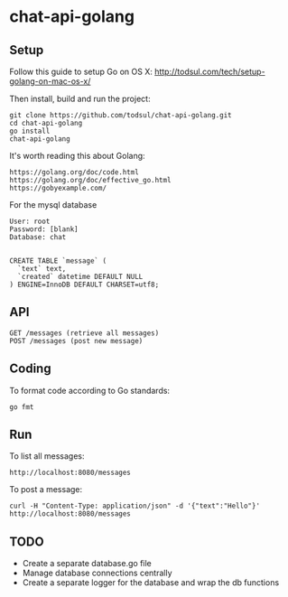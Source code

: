 # chat-api-golang

## Setup

Follow this guide to setup Go on OS X: http://todsul.com/tech/setup-golang-on-mac-os-x/

Then install, build and run the project:

    git clone https://github.com/todsul/chat-api-golang.git
    cd chat-api-golang
    go install
    chat-api-golang

It's worth reading this about Golang:

    https://golang.org/doc/code.html
    https://golang.org/doc/effective_go.html
    https://gobyexample.com/

For the mysql database

    User: root
    Password: [blank]
    Database: chat


    CREATE TABLE `message` (
      `text` text,
      `created` datetime DEFAULT NULL
    ) ENGINE=InnoDB DEFAULT CHARSET=utf8;

## API

    GET /messages (retrieve all messages)
    POST /messages (post new message)

## Coding

 To format code according to Go standards:

    go fmt

## Run

To list all messages:

    http://localhost:8080/messages

To post a message:

    curl -H "Content-Type: application/json" -d '{"text":"Hello"}' http://localhost:8080/messages

## TODO

* Create a separate database.go file
* Manage database connections centrally
* Create a separate logger for the database and wrap the db functions
